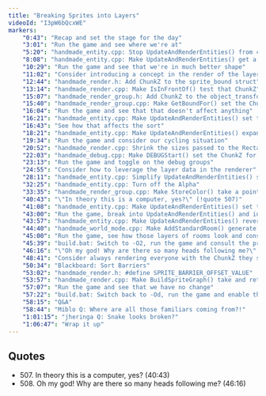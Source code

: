 ```yaml
---
title: "Breaking Sprites into Layers"
videoId: "I3pW6bQcxWE"
markers:
    "0:43": "Recap and set the stage for the day"
    "3:01": "Run the game and see where we're at"
    "5:20": "handmade_entity.cpp: Stop UpdateAndRenderEntities() from calling ConvertToLayerRelative() and instead calculate the RelativeLayer as worked out yesterday"
    "8:08": "handmade_entity.cpp: Make UpdateAndRenderEntities() get a WorldPos from MapIntoChunkSpace() in order to compute that RelativeLayer"
    "10:29": "Run the game and see that we're in much better shape"
    "11:02": "Consider introducing a concept in the render of the layer Z and the actual Z value"
    "12:44": "handmade_render.h: Add ChunkZ to the sprite_bound struct"
    "13:14": "handmade_render.cpp: Make IsInFrontOf() test that ChunkZ"
    "15:07": "handmade_render_group.h: Add ChunkZ to the object_transform struct"
    "15:40": "handmade_render_group.cpp: Make GetBoundFor() set the ChunkZ"
    "16:04": "Run the game and see that that doesn't affect anything"
    "16:21": "handmade_entity.cpp: Make UpdateAndRenderEntities() set that ChunkZ"
    "16:43": "See how that affects the sort"
    "18:21": "handmade_entity.cpp: Make UpdateAndRenderEntities() expand the bounds of the traversables to draw them like actual tiles"
    "19:34": "Run the game and consider our cycling situation"
    "20:52": "handmade_render.cpp: Shrink the sizes passed to the RectanglesIntersect() call in BuildSpriteGraph()"
    "22:03": "handmade_debug.cpp: Make DEBUGStart() set the ChunkZ for the debug elements"
    "23:13": "Run the game and toggle on the debug groups"
    "24:55": "Consider how to leverage the layer data in the renderer"
    "28:11": "handmade_entity.cpp: Simplify UpdateAndRenderEntities() so that it only knows about the alpha and the fog levels"
    "32:25": "handmade_entity.cpp: Turn off the Alpha"
    "33:35": "handmade_render_group.cpp: Make StoreColor() take a pointer to an object_transform and change all other functions to take a pointer to it"
    "40:43": "\"In theory this is a computer, yes?\" (!quote 507)"
    "41:08": "handmade_entity.cpp: Make UpdateAndRenderEntities() set the Color and tColor for the top layer and the far fog"
    "43:00": "Run the game, break into UpdateAndRenderEntities() and inspect the EntityTransform values"
    "43:57": "handmade_entity.cpp: Make UpdateAndRenderEntities() reverse the TestAlpha computation"
    "44:40": "handmade_world_mode.cpp: Make AddStandardRoom() generate multiple layers of rooms"
    "45:00": "Run the game, see how those layers of rooms look and consult the profiler"
    "45:39": "build.bat: Switch to -O2, run the game and consult the profiler again"
    "46:16": "\"Oh my god! Why are there so many heads following me?\" (!quote 508)"
    "48:41": "Consider always rendering everyone with the ChunkZ they started with"
    "50:34": "Blackboard: Sort Barriers"
    "53:02": "handmade_render.h: #define SPRITE_BARRIER_OFFSET_VALUE"
    "53:57": "handmade_render.cpp: Make BuildSpriteGraph() take and return NodeIndexA, which SortEntries() will pass to it"
    "57:07": "Run the game and see that we have no change"
    "57:22": "build.bat: Switch back to -Od, run the game and enable the sort groups"
    "58:15": "Q&A"
    "58:44": "Miblo Q: Where are all those familiars coming from?!"
    "1:01:15": "jheringa Q: Snake looks broken?"
    "1:06:47": "Wrap it up"
---
```


## Quotes

* 507\. In theory this is a computer, yes? (40:43)
* 508\. Oh my god! Why are there so many heads following me? (46:16)
